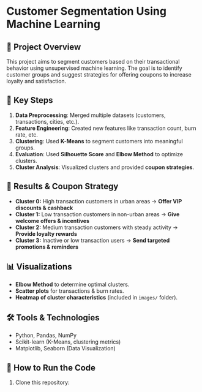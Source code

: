 # Customer Segmentation Using Machine Learning  

## 📌 Project Overview  
This project aims to segment customers based on their transactional behavior using unsupervised machine learning. The goal is to identify customer groups and suggest strategies for offering coupons to increase loyalty and satisfaction.  

## 🚀 Key Steps  
1. **Data Preprocessing**: Merged multiple datasets (customers, transactions, cities, etc.).  
2. **Feature Engineering**: Created new features like transaction count, burn rate, etc.  
3. **Clustering**: Used **K-Means** to segment customers into meaningful groups.  
4. **Evaluation**: Used **Silhouette Score** and **Elbow Method** to optimize clusters.  
5. **Cluster Analysis**: Visualized clusters and provided **coupon strategies**.  

## 🔹 Results & Coupon Strategy  
- **Cluster 0:** High transaction customers in urban areas → **Offer VIP discounts & cashback**  
- **Cluster 1:** Low transaction customers in non-urban areas → **Give welcome offers & incentives**  
- **Cluster 2:** Medium transaction customers with steady activity → **Provide loyalty rewards**  
- **Cluster 3:** Inactive or low transaction users → **Send targeted promotions & reminders**  

## 📊 Visualizations  
- **Elbow Method** to determine optimal clusters.  
- **Scatter plots** for transactions & burn rates.  
- **Heatmap of cluster characteristics** (included in `images/` folder).  

## 🛠️ Tools & Technologies  
- Python, Pandas, NumPy  
- Scikit-learn (K-Means, clustering metrics)  
- Matplotlib, Seaborn (Data Visualization)  

## 📂 How to Run the Code  
1. Clone this repository:  
